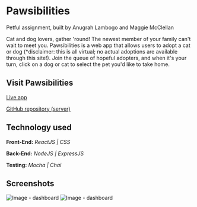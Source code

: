 # Pawsibilities
Petful assignment, built by Anugrah Lambogo and Maggie McClellan

Cat and dog lovers, gather 'round! The newest member of your family can't wait to meet you. Pawsibilities is a web app that allows users to adopt a cat or dog (*disclaimer: this is all virtual; no actual adoptions are available through this site!). Join the queue of hopeful adopters, and when it's your turn, click on a dog or cat to select the pet you'd like to take home.

## Visit Pawsibilities
[Live app](https://pawsibilities-v2.now.sh/ "Pawsibilities")

[GitHub repository (server)](https://github.com/thinkful-ei-iguana/Petful-2-server "Pawsibilities server repo")

## Technology used

**Front-End:** *ReactJS | CSS*

**Back-End:** *NodeJS | ExpressJS*

**Testing:** *Mocha | Chai*

## Screenshots

![Image - dashboard](https://github.com/thinkful-ei-iguana/Petful-2-client/blob/master/public/petful1.png?raw=true "dashboard")
![Image - dashboard](https://github.com/thinkful-ei-iguana/Petful-2-client/blob/master/public/petful2.png?raw=true "dashboard")
